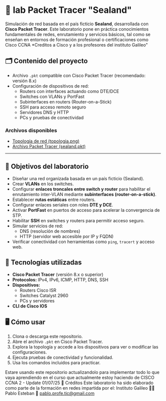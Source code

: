 # 🧪 lab Packet Tracer "Sealand"

Simulación de red basada en el país ficticio **Sealand**, desarrollada con **Cisco Packet Tracer**. Este laboratorio pone en práctica conocimientos fundamentales de redes, enrutamiento y servicios básicos, tal como se enseñan en entornos de formación profesional o certificaciones como Cisco CCNA *Creditos a Cisco y a los profesores del instituto Galileo"

## 🗂️ Contenido del proyecto

- Archivo `.pkt` compatible con Cisco Packet Tracer (recomendado: versión 8.x)
- Configuración de dispositivos de red:
  - Routers con interfaces actuando como DTE/DCE
  - Switches con VLANs y PortFast
  - Subinterfaces en routers (Router-on-a-Stick)
  - SSH para acceso remoto seguro
  - Servidores DNS y HTTP
  - PCs y pruebas de conectividad

### Archivos disponibles

- [Topología de red (topologia.png)](./topologia.png)
- [Archivo Packet Tracer (sealand.pkt)](./sealand.pkt)

---


## 🎯 Objetivos del laboratorio

- Diseñar una red organizada basada en un país ficticio (Sealand).
- Crear **VLANs** en los switches.
- Configurar **enlaces troncales entre switch y router** para habilitar el enrutamiento inter-VLAN mediante **subinterfaces (router-on-a-stick)**.
- Establecer **rutas estáticas** entre routers.
- Configurar enlaces seriales con roles **DTE y DCE**.
- Activar **PortFast** en puertos de acceso para acelerar la convergencia de STP.
- Habilitar **SSH** en switches y routers para permitir acceso seguro.
- Simular servicios de red:
  - DNS (resolución de nombres)
  - HTTP (servidor web accesible por IP y FQDN)
- Verificar conectividad con herramientas como `ping`, `tracert` y acceso web.

## 🧰 Tecnologías utilizadas

- **Cisco Packet Tracer** (versión 8.x o superior)
- **Protocolos:** IPv4, IPv6, ICMP, HTTP, DNS, SSH
- **Dispositivos:**
  - Routers Cisco ISR
  - Switches Catalyst 2960
  - PCs y servidores
- **CLI de Cisco IOS**

## 🖥️ Cómo usar

1. Clona o descarga este repositorio.
2. Abre el archivo `.pkt` en Cisco Packet Tracer.
3. Explora la topología y accede a los dispositivos para ver o modificar las configuraciones.
4. Ejecuta pruebas de conectividad y funcionalidad.
5. Usa los comandos incluidos para practicar.

Estare usando este repositorio actualizandolo para implementar todo lo que vaya aprendiendo en el curso que actualmente estoy haciendo de CISCO CCNA 2 - Update 01/07/25
📜 Créditos
Este laboratorio ha sido elaborado como parte de la formación en redes impartida por el:
Instituto Galileo
🧑‍🏫 Pablo Esteban
📧 pablo.profe.tic@gmail.com
